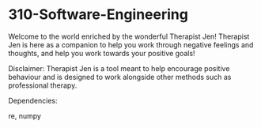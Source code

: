 # 310-Software-Engineering

Welcome to the world enriched by the wonderful Therapist Jen!
Therapist Jen is here as a companion to help you work through negative feelings and thoughts, and help you work towards your positive goals!

Disclaimer: Therapist Jen is a tool meant to help encourage positive behaviour and is designed to work alongside other methods such as professional therapy.

Dependencies:

re, numpy
